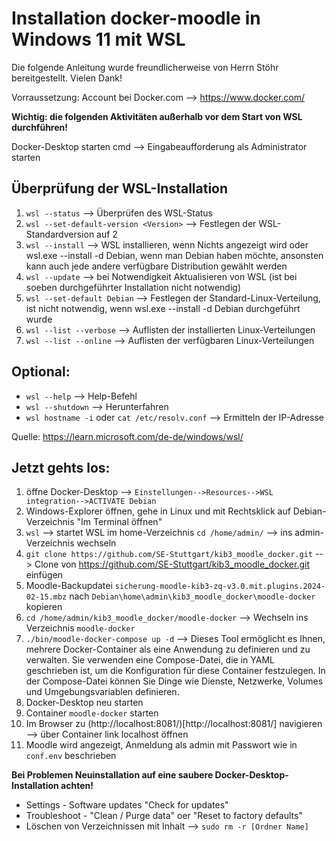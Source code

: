 # Installation docker-moodle in Windows 11 mit WSL
Die folgende Anleitung wurde freundlicherweise von Herrn Stöhr bereitgestellt. Vielen Dank!

Vorraussetzung: Account bei Docker.com --> https://www.docker.com/

**Wichtig: die folgenden Aktivitäten außerhalb vor dem Start von WSL durchführen!**

Docker-Desktop starten
cmd --> Eingabeaufforderung als Administrator starten

## Überprüfung der WSL-Installation
1. `wsl --status` --> Überprüfen des WSL-Status
2. `wsl --set-default-version <Version>` --> Festlegen der WSL-Standardversion auf 2
3. `wsl --install` --> WSL installieren, wenn Nichts angezeigt wird oder wsl.exe --install -d  Debian, wenn man Debian haben möchte, ansonsten kann auch jede andere verfügbare Distribution gewählt werden
4. `wsl --update` --> bei Notwendigkeit Aktualisieren von WSL (ist bei soeben durchgeführter Installation nicht notwendig)
5. `wsl --set-default Debian` --> Festlegen der Standard-Linux-Verteilung, ist nicht notwendig, wenn wsl.exe --install -d  Debian durchgeführt wurde
6. `wsl --list --verbose` --> Auflisten der installierten Linux-Verteilungen
7. `wsl --list --online` --> Auflisten der verfügbaren Linux-Verteilungen

## Optional:
- `wsl --help` --> Help-Befehl
-  `wsl --shutdown` --> Herunterfahren
-  `wsl hostname -i` oder `cat /etc/resolv.conf`  --> Ermitteln der IP-Adresse

Quelle: https://learn.microsoft.com/de-de/windows/wsl/

## Jetzt gehts los:
1. öffne Docker-Desktop --> `Einstellungen-->Resources-->WSL integration-->ACTIVATE Debian`
2. Windows-Explorer öffnen, gehe in Linux und mit Rechtsklick auf Debian-Verzeichnis "Im Terminal öffnen"  
3. `wsl` --> startet WSL im home-Verzeichnis
   `cd /home/admin/` --> ins admin-Verzeichnis wechseln
4. `git clone https://github.com/SE-Stuttgart/kib3_moodle_docker.git` --> Clone von https://github.com/SE-Stuttgart/kib3_moodle_docker.git einfügen
5. Moodle-Backupdatei `sicherung-moodle-kib3-zq-v3.0.mit.plugins.2024-02-15.mbz` nach `Debian\home\admin\kib3_moodle_docker\moodle-docker` kopieren
6. `cd /home/admin/kib3_moodle_docker/moodle-docker` --> Wechseln ins Verzeichnis `moodle-docker`
7. `./bin/moodle-docker-compose up -d` --> Dieses Tool ermöglicht es Ihnen, mehrere Docker-Container als eine Anwendung zu definieren und zu verwalten. Sie verwenden eine Compose-Datei, die in YAML geschrieben ist, um die Konfiguration für diese Container festzulegen. In der Compose-Datei können Sie Dinge wie Dienste, Netzwerke, Volumes und Umgebungsvariablen 	definieren.
8. Docker-Desktop neu starten
9. Container `moodle-docker` starten
10. Im Browser zu (http://localhost:8081/)[http://localhost:8081/] navigieren --> über Container link localhost öffnen
11. Moodle wird angezeigt, Anmeldung als admin mit Passwort wie in `conf.env` beschrieben

**Bei Problemen Neuinstallation auf eine saubere Docker-Desktop-Installation achten!**
- Settings - Software updates "Check for updates"
- Troubleshoot - "Clean / Purge data" oer "Reset to factory defaults"
- Löschen von Verzeichnissen mit Inhalt --> `sudo rm -r [Ordner Name]`
